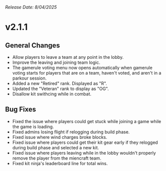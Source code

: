 _Release Date: 8/04/2025_

# v2.1.1

## General Changes

- Allow players to leave a team at any point in the lobby.
- Improve the leaving and joining team logic.
- The gamerule voting menu now opens automatically when gamerule voting starts for players that are on a team, haven't voted, and aren't in a parkour session.
- Added a new "Retired" rank. Displayed as "R".
- Updated the "Veteran" rank to display as "OG".
- Disallow kit swithcing while in combat.

## Bug Fixes

- Fixed the issue where players could get stuck while joining a game while the game is loading.
- Fixed admins losing flight if relogging during build phase.
- Fixed issue where wind charges broke blocks.
- Fixed issue where players could get their kit gear early if they relogged during build phase and selected a new kit.
- Fixed issue where players leaving while in the lobby wouldn't properly remove the player from the miencraft team.
- Fixed kit ninja's leaderboard line for total wins.

